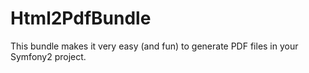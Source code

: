 Html2PdfBundle
==============

This bundle makes it very easy (and fun) to generate PDF files in your Symfony2 project.

